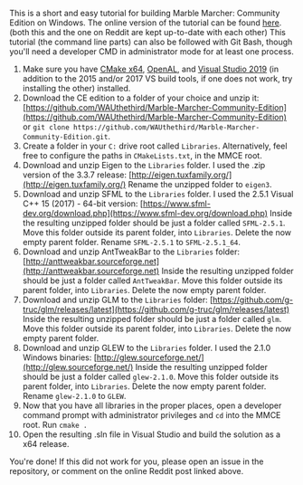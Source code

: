 This is a short and easy tutorial for building Marble Marcher: Community Edition on Windows. The online version of the tutorial can be found [here](https://www.reddit.com/r/Marblemarcher/comments/bamqyh/how_to_configure_and_compile_source_for_windows/). (both this and the one on Reddit are kept up-to-date with each other) This tutorial (the command line parts) can also be followed with Git Bash, though you'll need a developer CMD in administrator mode for at least one process.

1. Make sure you have [CMake x64](https://cmake.org/), [OpenAL](https://www.openal.org/), and [Visual Studio 2019](https://visualstudio.microsoft.com/vs/) (in addition to the 2015 and/or 2017 VS build tools, if one does not work, try installing the other) installed.
2. Download the CE edition to a folder of your choice and unzip it: [https://github.com/WAUthethird/Marble-Marcher-Community-Edition](https://github.com/WAUthethird/Marble-Marcher-Community-Edition) or `git clone https://github.com/WAUthethird/Marble-Marcher-Community-Edition.git`.
3. Create a folder in your `C:` drive root called `Libraries`. Alternatively, feel free to configure the paths in `CMakeLists.txt`, in the MMCE root.
4. Download and unzip Eigen to the `Libraries` folder. I used the .zip version of the 3.3.7 release: [http://eigen.tuxfamily.org/](http://eigen.tuxfamily.org/) Rename the unzipped folder to `eigen3`.
5. Download and unzip SFML to the `Libraries` folder. I used the 2.5.1 Visual C++ 15 (2017) - 64-bit version: [https://www.sfml-dev.org/download.php](https://www.sfml-dev.org/download.php) Inside the resulting unzipped folder should be just a folder called `SFML-2.5.1`. Move this folder outside its parent folder, into `Libraries`. Delete the now empty parent folder. Rename `SFML-2.5.1` to `SFML-2.5.1_64`.
6. Download and unzip AntTweakBar to the `Libraries` folder: [http://anttweakbar.sourceforge.net](http://anttweakbar.sourceforge.net) Inside the resulting unzipped folder should be just a folder called `AntTweakBar`. Move this folder outside its parent folder, into `Libraries`. Delete the now empty parent folder.
7. Download and unzip GLM to the `Libraries` folder: [https://github.com/g-truc/glm/releases/latest](https://github.com/g-truc/glm/releases/latest) Inside the resulting unzipped folder should be just a folder called `glm`. Move this folder outside its parent folder, into `Libraries`. Delete the now empty parent folder.
8. Download and unzip GLEW to the `Libraries` folder. I used the 2.1.0 Windows binaries: [http://glew.sourceforge.net/](http://glew.sourceforge.net/) Inside the resulting unzipped folder should be just a folder called `glew-2.1.0`. Move this folder outside its parent folder, into `Libraries`. Delete the now empty parent folder. Rename `glew-2.1.0` to `GLEW`.
9. Now that you have all libraries in the proper places, open a developer command prompt with administrator privileges and `cd` into the MMCE root. Run `cmake .`
10. Open the resulting .sln file in Visual Studio and build the solution as a x64 release.

You're done!
If this did not work for you, please open an issue in the repository, or comment on the online Reddit post linked above.
